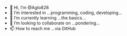 - 👋 Hi, I’m @Aglo828
- 👀 I’m interested in ...programming, coding, developing...
- 🌱 I’m currently learning ...the basics...
- 💞️ I’m looking to collaborate on ...pondering...
- 📫 How to reach me ...via GitHub

<!---
Aglo828/Aglo828 is a ✨ special ✨ repository because its `README.md` (this file) appears on your GitHub profile.
You can click the Preview link to take a look at your changes.
--->
